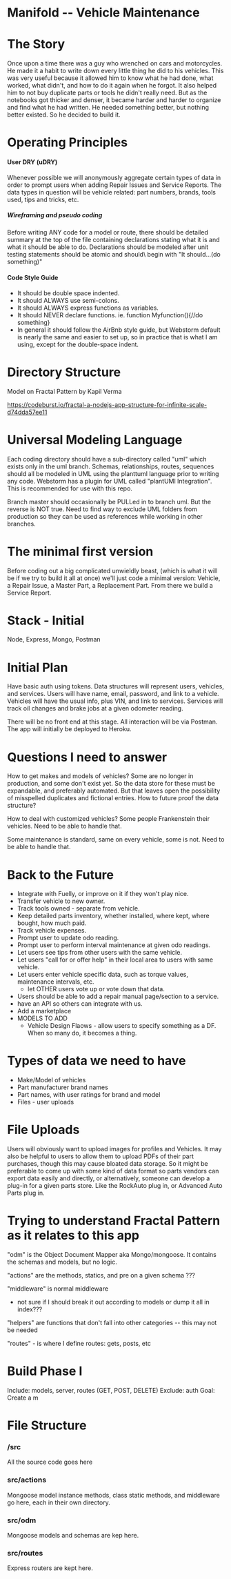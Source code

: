 # Manifold -- Vehicle Maintenance

# The Story

Once upon a time there was a guy who wrenched on cars and motorcycles. He made it 
a habit to write down every little thing he did to his vehicles. This was very useful
because it allowed him to know what he had done, what worked, what didn't, and how to
do it again when he forgot. It also helped him to not buy duplicate parts or tools he
didn't really need. But as the notebooks got thicker and denser, it became harder and
harder to organize and find what he had written. He needed something better, but nothing
better existed. So he decided to build it.

# Operating Principles

#### User DRY (uDRY)
Whenever possible we will anonymously aggregate certain types of data in order to prompt
users when adding Repair Issues and Service Reports. The data types in question will be
vehicle related: part numbers, brands, tools used, tips and tricks, etc.

##### Wireframing and pseudo coding
Before writing ANY code for a model or route, there should be detailed summary at the top
of the file containing declarations stating what it is and what it should be able to do.
Declarations should be modeled after unit testing statements should be atomic and should\\
 begin with "It should...(do something)" 

#### Code Style Guide
- It should be double space indented.
- It should ALWAYS use semi-colons.
- It should ALWAYS express functions as variables. 
- It should NEVER declare functions. ie. function Myfunction(){//do something}
- In general it should follow the AirBnb style guide, but Webstorm default is nearly the same
 and easier to set up, so in practice that is what I am using, except for the double-space indent.


# Directory Structure

Model on Fractal Pattern by Kapil Verma

https://codeburst.io/fractal-a-nodejs-app-structure-for-infinite-scale-d74dda57ee11

# Universal Modeling Language
Each coding directory should have a sub-directory called "uml" which exists only in the uml branch.
Schemas, relationships, routes, sequences should all be modeled in UML using the planttuml language
prior to writing any code. Webstorm has a plugin for UML called "plantUMl Integration". This is
recommended for use with this repo.

Branch master should occasionally be PULLed in to branch uml. But the reverse is
NOT true. Need to find way to exclude UML folders from production so they can be
used as references while working in other branches.

# The minimal first version
Before coding out a big complicated unwieldly beast, (which is what it will be if we try to build
it all at once) we'll just code a minimal version: Vehicle, a Repair Issue, a Master Part, 
a Replacement Part. From there we build a Service Report.   


# Stack - Initial
Node, Express, Mongo, Postman

# Initial Plan
Have basic auth using tokens.
Data structures will represent users, vehicles, and services.
Users will have name, email, password, and link to a vehicle.
Vehicles will have the usual info, plus VIN, and link to services.
Services will track oil changes and brake jobs at a given odometer reading.

There will be no front end at this stage. All interaction will be via Postman.
The app will initially be deployed to Heroku.

# Questions I need to answer

How to get makes and models of vehicles?
Some are no longer in production, and some don't exist yet.
So the data store for these must be expandable, and preferably automated. But that leaves open
the possibility of misspelled duplicates and fictional entries. How to future proof the data structure?

How to deal with customized vehicles?
Some people Frankenstein their vehicles. Need to be able to handle that.

Some maintenance is standard, same on every vehicle, some is not. Need to be able to handle that.

# Back to the Future

- Integrate with Fuelly, or improve on it if they won't play nice. 
- Transfer vehicle to new owner.
- Track tools owned - separate from vehicle.
- Keep detailed parts inventory, whether installed, where kept, where bought, how much paid.
- Track vehicle expenses.
- Prompt user to update odo reading.
- Prompt user to perform interval maintenance at given odo readings.
- Let users see tips from other users with the same vehicle.
- Let users "call for or offer help" in their local area to users with same vehicle.
- Let users enter vehicle specific data, such as torque values, maintenance intervals, etc.
  + let OTHER users vote up or vote down that data.
- Users should be able to add a repair manual page/section to a service.
- have an API so others can integrate with us.
- Add a marketplace
- MODELS TO ADD
  + Vehicle Design Flaows - allow users to specify something as a DF. When so many do, it becomes a thing.

# Types of data we need to have

- Make/Model of vehicles
- Part manufacturer brand names
- Part names, with user ratings for brand and model
- Files - user uploads


# File Uploads
Users will obviously want to upload images for profiles and Vehicles. It may
also be helpful to users to allow them to upload PDFs of their part purchases,
though this may cause bloated data storage. So it might be preferable to come
up with some kind of data format so parts vendors can export data easily and 
directly, or alternatively, someone can develop a plug-in for a given parts store.
Like the RockAuto plug in, or Advanced Auto Parts plug in.


# Trying to understand Fractal Pattern as it relates to this app

"odm" is the Object Document Mapper aka Mongo/mongoose. 
It contains the schemas and models, but no logic.

"actions" are the methods, statics, and pre on a given schema ???

"middleware" is normal middleware
  - not sure if I should break it out according to models or dump it all in index???
  
  
  "helpers" are functions that don't fall into other categories
   -- this may not be needed
  
  "routes" - is where I define routes: gets, posts, etc
  
  
  # Build Phase I
  Include: models, server, routes (GET, POST, DELETE) 
  Exclude: auth
Goal: Create a m

# File Structure

### /src 
  All the source code goes here

### src/actions
  Mongoose model instance methods, class static methods, and middleware go here, 
  each in their own directory.
 
### src/odm
  Mongoose models and schemas are kep here.

### src/routes
  Express routers are kept here. 


  





